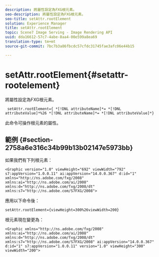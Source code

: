 ```yaml
---
description: 將屬性設定為FXG根元素。
seo-description: 將屬性設定為FXG根元素。
seo-title: setAttr.rootElement
solution: Experience Manager
title: setAttr.rootElement
topic: Scene7 Image Serving - Image Rendering API
uuid: dda16612-57c7-4abe-8aa4-00e599a8ea69
translation-type: tm+mt
source-git-commit: 7bc7b3a86fbcdc57cfdc31745fae3afc06e44b15

---
```



# setAttr.rootElement{#setattr-rootelement}

將屬性設定為FXG根元素。

` setAttr.rootElement={ *[!DNL attributeName]*= *[!DNL attributeValue]*%26 *[!DNL attributeName]*= *[!DNL attributeValue]*}`

此命令可操作根元素的屬性。

## 範例 {#section-2758a6e316c34b99b13b02147e5973bb}

如果我們有下列根元素：

`<Graphic version="1.0" viewHeight="692" viewWidth="792" s7:appVersion="1.0.0.11" ai:appVersion="14.0.0.367" d:id="1" xmlns="http://ns.adobe.com/fxg/2008" xmlns:ai="http://ns.adobe.com/ai/2008" xmlns:d="http://ns.adobe.com/fxg/2008/dt" xmlns:s7="http://ns.adobe.com/S7FXG/2008">`

應用以下命令後：

`setAttr.rootElement={viewHeight=300%26viewWidth=200}`

根元素現在變更為：

`<Graphic xmlns="http://ns.adobe.com/fxg/2008" xmlns:ai="http://ns.adobe.com/ai/2008" xmlns:d="http://ns.adobe.com/fxg/2008/dt" xmlns:s7="http://ns.adobe.com/S7FXG/2008" ai:appVersion="14.0.0.367" d:id="1" s7:appVersion="1.0.0.11" version="1.0" viewHeight="300" viewWidth="200">`

